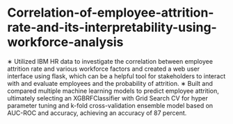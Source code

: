 # Correlation-of-employee-attrition-rate-and-its-interpretability-using-workforce-analysis
∗ Utilized IBM HR data to investigate the correlation between employee attrition rate and various workforce factors and
created a web user interface using flask, which can be a helpful tool for stakeholders to interact with and evaluate
employees and the probability of attrition.
∗ Built and compared multiple machine learning models to predict employee attrition, ultimately selecting an
XGBRFClassifier with Grid Search CV for hyper parameter tuning and k-fold cross-validation ensemble model based on
AUC-ROC and accuracy, achieving an accuracy of 87 percent.
